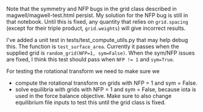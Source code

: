 Note that the symmetry and NFP bugs in the grid class described in magwell/magwell-test.html persist. My solution for the NFP bug is still in that notebook. Until this is fixed, any quantity that relies on `grid.spacing` (except for their triple product, `grid.weights`) will give incorrect results.

I've added a unit test in tests/test_compute_utils.py that may help debug this. The function is `test_surface_area`. Currently it passes when the supplied grid is `random_grid(NFP=1, sym=False)`. When the sym/NFP issues are fixed, I think this test should pass when `NFP != 1` and `sym=True`.

For testing the rotational transform we need to make sure we
* compute the rotational transform on grids with NFP = 1 and sym = False.
* solve equilibria with grids with NFP = 1 and sym = False, because iota is used in the force balance objective. Make sure to also change equilibrium file inputs to test this until the grid class is fixed.
